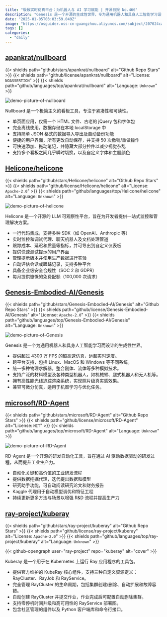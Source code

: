 ```yaml
---
title: "极致实时仿真平台：为机器人与 AI 学习赋能 | 开源日报 No.466"
description: "Genesis 是一个开源的生成性世界，专为通用机器人和具身人工智能学习设计，具备超高速仿真能力 (超过 4300 万 FPS)，支持多平台 (Linux、MacOS、Windows)，整合多种物理求解器和材料模型，兼容多种机器人类型，且具备高性能的光线追踪渲染系统，适合机器学习和优化任务。"
date: "2025-01-05T03:03:59.049Z"
image: "https://osguider.oss-cn-guangzhou.aliyuncs.com/subject/207024cafa92e046a084eb737df467de.png"
tags: []
categories:
  - "daily"
---
```


## [apankrat/nullboard](https://github.com/apankrat/nullboard)

{{< shields path="github/stars/apankrat/nullboard" alt="Github Repo Stars" >}} {{< shields path="github/license/apankrat/nullboard" alt="License: `NOASSERTION`" >}} {{< shields path="github/languages/top/apankrat/nullboard" alt="Language: `Unknown`" >}}

![demo-picture-of-nullboard](https://static.osguider.com/subject/github/apankrat/nullboard/f89fb35fe4c093f9cbad826c1b22ddc0.png)

Nullboard 是一个极简主义的看板工具，专注于紧凑性和可读性。

- 单页面应用，仅需一个 HTML 文件、古老的 jQuery 包和字体包
- 完全离线使用，数据存储在本地 localStorage 中
- 支持简单 JSON 格式的数据导入导出及自动备份功能
- 便捷的用户界面，所有更改自动保存，并支持 50 次撤销/重做操作
- 可快速添加、拖动笔记，并隐藏大部分控件以减少视觉杂乱
- 支持多个看板之间几乎瞬时切换，以及自定义字体和主题颜色
  
## [Helicone/helicone](https://github.com/Helicone/helicone)

{{< shields path="github/stars/Helicone/helicone" alt="Github Repo Stars" >}} {{< shields path="github/license/Helicone/helicone" alt="License: `Apache-2.0`" >}} {{< shields path="github/languages/top/Helicone/helicone" alt="Language: `Unknown`" >}}

![demo-picture-of-helicone](https://static.osguider.com/subject/github/Helicone/helicone/1c97b521ac67a66cadd67032bdb81b7c.jpeg)

Helicone 是一个开源的 LLM 可观察性平台，旨在为开发者提供一站式监控和管理解决方案。

- 一行代码集成，支持多种 SDK（如 OpenAI、Anthropic 等）
- 实时监控和调试代理、聊天机器人及文档处理管道
- 跟踪成本、延迟和质量等指标，并可导出到自定义仪表板
- 提供快速测试提示的用户界面
- 管理提示版本并使用生产数据进行实验
- 自动评估会话或跟踪记录，支持多种平台
- 具备企业级安全合规性（SOC 2 和 GDPR）
- 每月提供慷慨的免费配额（100,000 次请求）
  
## [Genesis-Embodied-AI/Genesis](https://github.com/Genesis-Embodied-AI/Genesis)

{{< shields path="github/stars/Genesis-Embodied-AI/Genesis" alt="Github Repo Stars" >}} {{< shields path="github/license/Genesis-Embodied-AI/Genesis" alt="License: `Apache-2.0`" >}} {{< shields path="github/languages/top/Genesis-Embodied-AI/Genesis" alt="Language: `Unknown`" >}}

![demo-picture-of-Genesis](https://static.osguider.com/subject/github/Genesis-Embodied-AI/Genesis/910bfe36a5bf20306049e4f5eb714336.png)

Genesis 是一个为通用机器人和具身人工智能学习而设计的生成性世界。

- 提供超过 4300 万 FPS 的超高速仿真，远超实时速度。
- 跨平台支持，包括 Linux、MacOS 和 Windows 等不同系统。
- 统一多种物理求解器，整合刚体、流体等多种模拟技术。
- 支持广泛的材料模型及各种类型机器人，如机械臂、腿式机器人和无人机等。
- 拥有高性能光线追踪渲染系统，实现照片级真实感效果。
- 兼容可微分仿真，适用于机器学习与优化任务。
  
## [microsoft/RD-Agent](https://github.com/microsoft/RD-Agent)

{{< shields path="github/stars/microsoft/RD-Agent" alt="Github Repo Stars" >}} {{< shields path="github/license/microsoft/RD-Agent" alt="License: `MIT`" >}} {{< shields path="github/languages/top/microsoft/RD-Agent" alt="Language: `Unknown`" >}}

![demo-picture-of-RD-Agent](https://static.osguider.com/subject/github/microsoft/RD-Agent/8ab4a5c98ae1c3061efc5784e74eeec5.png)

RD-Agent 是一个开源的研发自动化工具，旨在通过 AI 驱动数据驱动的研发过程，从而提升工业生产力。

- 自动化关键和高价值的工业研发流程
- 提供数据挖掘代理，迭代提出数据和模型
- 研究助手功能，可自动阅读研究论文和财务报告
- Kaggle 代理用于自动模型调优和特征工程
- 持续更新更多方法与场景以增强 R&D 流程并提高生产力
  
## [ray-project/kuberay](https://github.com/ray-project/kuberay)

{{< shields path="github/stars/ray-project/kuberay" alt="Github Repo Stars" >}} {{< shields path="github/license/ray-project/kuberay" alt="License: `Apache-2.0`" >}} {{< shields path="github/languages/top/ray-project/kuberay" alt="Language: `Unknown`" >}}

{{< github-opengraph user="ray-project" repo="kuberay" alt="cover" >}}

Kuberay 是一个用于在 Kubernetes 上运行 Ray 应用程序的工具包。

- 提供官方维护的 KubeRay 核心组件，支持三种自定义资源定义：RayCluster、RayJob 和 RayService。
- 完全管理 RayCluster 的生命周期，包括集群创建/删除、自动扩展和故障容错。
- 自动创建 RayCluster 并提交作业，作业完成后可配置自动删除集群。
- 支持零停机时间升级和高可用性的 RayService 部署图。
- 包含社区管理的组件以及 Python 客户端库和命令行接口。
  
